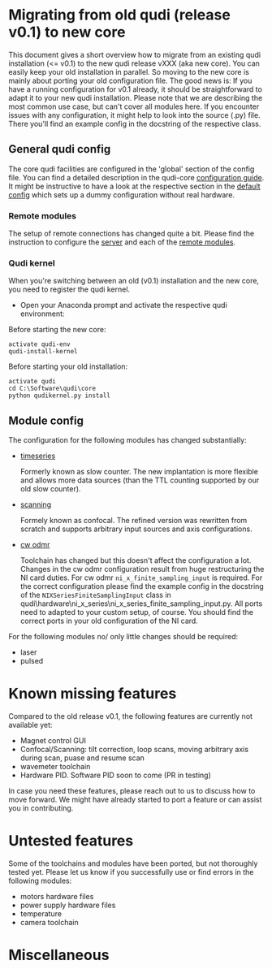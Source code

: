 # Migrating from old qudi (release v0.1) to new core 
This document gives a short overview how to migrate from an existing qudi installation (<= v0.1) to the new qudi release vXXX (aka new core).
You can easily keep your old installation in parallel. So moving to the new core is mainly about porting your old
configuration file.
The good news is: If you have a running configuration for v0.1 already,
it should be straightforward to adapt it to your new qudi installation.
Please note that we are describing the most common use case, but can't cover all modules here. If you encounter issues with any configuration, it might help to look into the source (.py) file. There you'll find an example config in the docstring of the respective class.

## General qudi config

The core qudi facilities are configured in the 'global' section of the config file. You can find a detailed description in the qudi-core [configuration guide](https://github.com/Ulm-IQO/qudi-core/blob/main/docs/design_concepts/configuration.md).
It might be instructive to have a look at the respective section in the [default config](https://github.com/Ulm-IQO/qudi-iqo-modules/blob/main/src/qudi/default.cfg) which sets up a dummy configuration without real hardware.

### Remote modules

The setup of remote connections has changed quite a bit. Please find the instruction to configure the [server](https://github.com/Ulm-IQO/qudi-core/blob/main/docs/design_concepts/configuration.md#remote_modules_server) and each of the [remote modules](https://github.com/Ulm-IQO/qudi-core/blob/main/docs/design_concepts/configuration.md#Remote%20Module).

### Qudi kernel

When you're switching between an old (v0.1) installation and the new core, you need to register the qudi kernel.
- Open your Anaconda prompt and activate the respective qudi environment:

Before starting the new core:

    activate qudi-env
    qudi-install-kernel

Before starting your old installation:

    activate qudi 
    cd C:\Software\qudi\core
    python qudikernel.py install

## Module config

The configuration for the following modules has changed substantially:
- [timeseries](https://github.com/Ulm-IQO/qudi-iqo-modules/blob/main/docs/setup_timeseries.md)

    Formerly known as slow counter. The new implantation is more flexible and allows more data sources (than the TTL counting supported by our old slow counter).

- [scanning](https://github.com/Ulm-IQO/qudi-iqo-modules/blob/main/docs/setup_confocal_scanning.md)

    Formely known as confocal. The refined version was rewritten from scratch and supports arbitrary input sources and axis configurations.

- [cw odmr](https://github.com/Ulm-IQO/qudi-iqo-modules/blob/main/docs/setup_odmr.md)
  
  Toolchain has changed but this doesn't affect the configuration a lot. Changes in the cw odmr configuration result from huge restructuring the NI card duties. For cw odmr `ni_x_finite_sampling_input` is required. For the correct configuration please find the example config in the docstring of the `NIXSeriesFiniteSamplingInput` class in qudi\hardware\ni_x_series\ni_x_series_finite_sampling_input.py. All ports need to adapted to your custom setup, of course. You should find the correct ports in your old configuration of the NI card. 

For the following modules no/ only little changes should be required:
- laser
- pulsed


# Known missing features 
Compared to the old release v0.1, the following features are currently not available yet:
- Magnet control GUI
- Confocal/Scanning: tilt correction, loop scans, moving arbitrary axis during scan, puase and resume scan  
- wavemeter toolchain
- Hardware PID. Software PID soon to come (PR in testing)

In case you need these features, please reach out to us to discuss how to move forward.
We might have already started to port a feature or can assist you in contributing.

# Untested features
Some of the toolchains and modules have been ported, but not thoroughly tested yet.
Please let us know if you successfully use or find errors in the following modules:

- motors hardware files
- power supply hardware files
- temperature
- camera toolchain


# Miscellaneous


